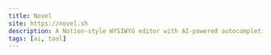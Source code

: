 ```yaml
---
title: Novel
site: https://novel.sh
description: A Notion-style WYSIWYG editor with AI-powered autocompletion.
tags: [ai, tool]
---
```

